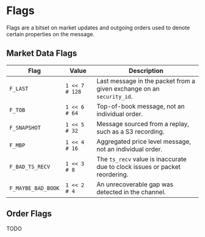 # Flags

Flags are a bitset on market updates and outgoing orders used to denote certain properties on the message.

## Market Data Flags

|Flag|Value|Description|
|----|-----|-----------|
|`F_LAST`|`1 << 7  # 128`|Last message in the packet from a given exchange on an `security_id`.|
|`F_TOB`|`1 << 6  # 64`|Top-of-book message, not an individual order.|
|`F_SNAPSHOT`|`1 << 5  # 32`|Message sourced from a replay, such as a S3 recording.|
|`F_MBP`|`1 << 4  # 16`|Aggregated price level message, not an individual order.|
|`F_BAD_TS_RECV`|`1 << 3  # 8`|The `ts_recv` value is inaccurate due to clock issues or packet reordering.|
|`F_MAYBE_BAD_BOOK`|`1 << 2  # 4`|An unrecoverable gap was detected in the channel.|

## Order Flags

TODO